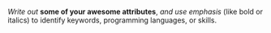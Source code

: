 _Write out_ **some of your awesome attributes**, *and use emphasis* (like bold or italics) to identify keywords, programming languages, or skills. 
